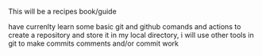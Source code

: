 This will be a recipes book/guide

have currenlty learn some basic git and github comands and actions to create a repository and store it in my local directory, i will use other tools in git to make commits comments and/or commit work